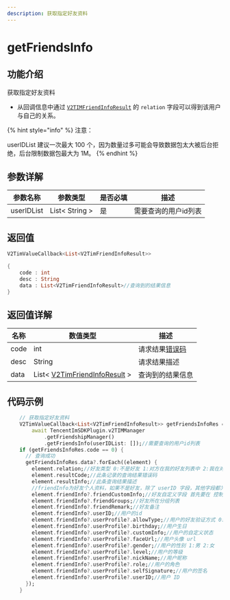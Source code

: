 ```yaml
---
description: 获取指定好友资料
---
```


# getFriendsInfo

## 功能介绍

获取指定好友资料

* 从回调信息中通过 [`V2TIMFriendInfoResult`](../guan-jian-lei/user/v2timfriendinforesult.md) 的 `relation` 字段可以得到该用户与自己的关系。

{% hint style="info" %}
注意：

userIDList 建议一次最大 100 个，因为数量过多可能会导致数据包太大被后台拒绝，后台限制数据包最大为 1M。
{% endhint %}

## 参数详解

| 参数名称       | 参数类型           | 是否必填 | 描述          |
| ---------- | -------------- | ---- | ----------- |
| userIDList | List< String > | 是    | 需要查询的用户id列表 |

## 返回值

```dart
V2TimValueCallback<List<V2TimFriendInfoResult>>

{
    code : int
    desc : String
    data : List<V2TimFriendInfoResult>//查询到的结果信息
}
```

## 返回值详解

| 名称   | 数值类型                                                                            | 描述                                                             |
| ---- | ------------------------------------------------------------------------------- | -------------------------------------------------------------- |
| code | int                                                                             | 请求结果[错误码](https://cloud.tencent.com/document/product/269/1671) |
| desc | String                                                                          | 请求结果描述                                                         |
| data | List< [V2TimFriendInfoResult](../guan-jian-lei/user/v2timfriendinforesult.md) > | 查询到的结果信息                                                       |

## 代码示例

```dart
    // 获取指定好友资料
    V2TimValueCallback<List<V2TimFriendInfoResult>> getFriendsInfoRes =
        await TencentImSDKPlugin.v2TIMManager
            .getFriendshipManager()
            .getFriendsInfo(userIDList: []);//需要查询的用户id列表
    if (getFriendsInfoRes.code == 0) {
      // 查询成功
      getFriendsInfoRes.data?.forEach((element) { 
        element.relation;//好友类型 0:不是好友 1:对方在我的好友列表中 2:我在对方的好友列表中 3:互为好友
        element.resultCode;//此条记录的查询结果错误码
        element.resultInfo;//此条查询结果描述
        //friendInfo为好友个人资料，如果不是好友，除了 userID 字段，其他字段都为空
        element.friendInfo?.friendCustomInfo;//好友自定义字段 首先要在 控制台 (功能配置 -> 好友自定义字段) 配置好友自定义字段，然后再调用接口进行设置
        element.friendInfo?.friendGroups;//好友所在分组列表
        element.friendInfo?.friendRemark;//好友备注
        element.friendInfo?.userID;//用户的id
        element.friendInfo?.userProfile?.allowType;//用户的好友验证方式 0:允许所有人加我好友 1:不允许所有人加我好友 2:加我好友需我确认
        element.friendInfo?.userProfile?.birthday;//用户生日
        element.friendInfo?.userProfile?.customInfo;//用户的自定义状态
        element.friendInfo?.userProfile?.faceUrl;//用户头像 url
        element.friendInfo?.userProfile?.gender;//用户的性别 1:男 2:女
        element.friendInfo?.userProfile?.level;//用户的等级
        element.friendInfo?.userProfile?.nickName;//用户昵称
        element.friendInfo?.userProfile?.role;//用户的角色
        element.friendInfo?.userProfile?.selfSignature;//用户的签名
        element.friendInfo?.userProfile?.userID;//用户 ID
      });
    }
```
